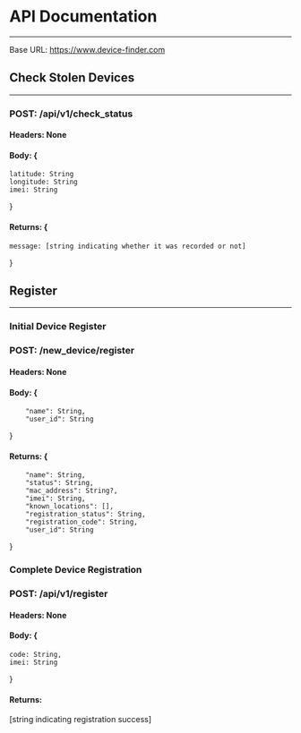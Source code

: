 # API Documentation
----------------------------------------------------------------------------------

Base URL: https://www.device-finder.com

## Check Stolen Devices
------------------------------------------------------------------

### POST: /api/v1/check_status
#### Headers: None
#### Body: {
    latitude: String
    longitude: String
    imei: String
}
#### Returns: {
    message: [string indicating whether it was recorded or not]
}


## Register
----------------------------------------------------------------

### Initial Device Register
### POST: /new_device/register
#### Headers: None
#### Body: {
        "name": String,
        "user_id": String
}
#### Returns: {
        "name": String,
        "status": String,
        "mac_address": String?,
        "imei": String,
        "known_locations": [],
        "registration_status": String,
        "registration_code": String,
        "user_id": String
}

### Complete Device Registration
### POST: /api/v1/register
#### Headers: None
#### Body: {
    code: String,
    imei: String
}
#### Returns: 
[string indicating registration success]
